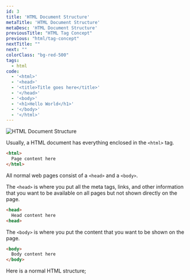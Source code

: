 ```yaml
---
id: 3
title: 'HTML Document Structure'
metaTitle: 'HTML Document Structure'
metaDesc: 'HTML Document Structure'
previousTitle: "HTML Tag Concept"
previous: "html/tag-concept"
nextTitle: ""
next: ""
colorClass: "bg-red-500"
tags:
  - html
code: 
  - '<html>'
  - '<head>'
  - '<title>Title goes here</title>'
  - '</head>'
  - '<body>'
  - '<h1>Hello World</h1>'
  - '</body>'
  - '</html>'
---
```

![HTML Document Structure](https://i.postimg.cc/3r9bfG9D/html-document-structure.png#center)

Usually, a HTML document has everything enclosed in the `<html>` tag.

```html
<html>
  Page content here
</html>
```

All normal web pages consist of a `<head>` and a `<body>`.

The `<head>` is where you put all the meta tags, links, and other information that you want to be available on all pages but not shown directly on the page.

```html
<head>
  Head content here  
<head>
```

The `<body>` is where you put the content that you want to be shown on the page.

```html
<body>
  Body content here
</body>
```

Here is a normal HTML structure;

